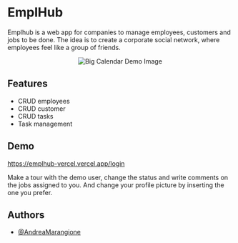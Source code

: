 # EmplHub

Emplhub is a web app for companies to manage employees, customers and jobs to be done. The idea is to create a corporate social network, where employees feel like a group of friends.

<p align="center">
  <img src="./assets/rbc-demo.gif" alt="Big Calendar Demo Image" />
</p>

## Features

- CRUD employees
- CRUD customer
- CRUD tasks
- Task management


## Demo

https://emplhub-vercel.vercel.app/login

Make a tour with the demo user, change the status and write comments on the jobs assigned to you.
And change your profile picture by inserting the one you prefer.
## Authors

- [@AndreaMarangione](https://github.com/AndreaMarangione)

